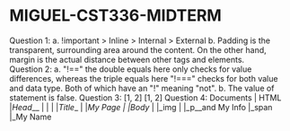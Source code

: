 # MIGUEL-CST336-MIDTERM

Question 1: 
  a. !important > Inline > Internal > External
  b. Padding is the transparent, surrounding area around the content. On the other hand, margin is the actual distance between    other tags and elements. <br>
Question 2:
  a. "!==" the double equals here only checks for value differences, whereas the triple equals here "!===" checks for both        value and data type. Both of which have an "!" meaning "not".
  b. The value of statement is false.
 Question 3:
  [1, 2]
  [1, 2]
 Question 4:
  Documents
    |
   HTML
    |_Head___
    |        |
    |        |_Title__
    |                 |_My Page
    |
    |_Body__
            |
            |_img
            |
            |_p__and My Info
              |_span
                    |_My Name
                
                
    
